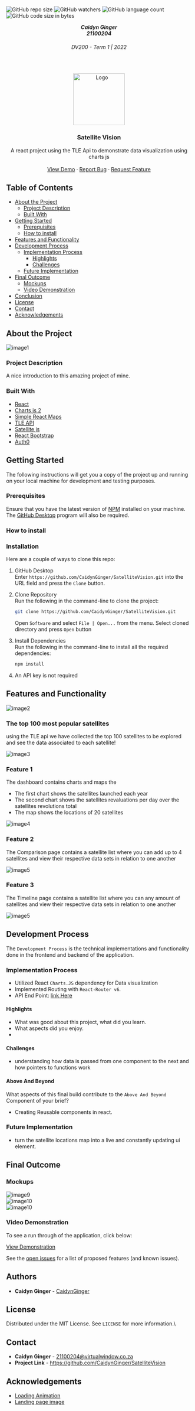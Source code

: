 

<!-- Repository Information & Links-->
<br />

![GitHub repo size](https://img.shields.io/github/repo-size/CaidynGinger/SatelliteVision)
![GitHub watchers](https://img.shields.io/github/watchers/CaidynGinger/SatelliteVision)
![GitHub language count](https://img.shields.io/github/languages/count/CaidynGinger/SatelliteVision)
![GitHub code size in bytes](https://img.shields.io/github/languages/code-size/CaidynGinger/SatelliteVision)


<!-- HEADER SECTION -->
<h5 align="center" style="padding:0;margin:0;">Caidyn Ginger</h5>
<h5 align="center" style="padding:0;margin:0;">21100204</h5>
<h6 align="center">DV200 - Term 1 | 2022</h6>
</br>
<p align="center">

  <a href="https://github.com/CaidynGinger">
    <img src="https://github.com/CaidynGinger/SatelliteVision/blob/main/ImagesForReadMe/logo.png" alt="Logo" width="140" height="140">
  </a>
  
  <h3 align="center">Satellite Vision</h3>

  <p align="center">
    A react project using the TLE Api to demonstrate data visualization using charts js
   <br />
   <br />
   <a href="path/to/demonstration/video">View Demo</a>
    ·
    <a href="https://github.com/CaidynGinger/SatelliteVision/issues">Report Bug</a>
    ·
    <a href="https://github.com/CaidynGinger/SatelliteVision/issues">Request Feature</a>
</p>
<!-- TABLE OF CONTENTS -->

## Table of Contents

* [About the Project](#about-the-project)
  * [Project Description](#project-description)
  * [Built With](#built-with)
* [Getting Started](#getting-started)
  * [Prerequisites](#prerequisites)
  * [How to install](#how-to-install)
* [Features and Functionality](#features-and-functionality)
* [Development Process](#development-process)
   * [Implementation Process](#implementation-process)
        * [Highlights](#highlights)
        * [Challenges](#challenges)
   * [Future Implementation](#peer-reviews)
* [Final Outcome](#final-outcome)
    * [Mockups](#mockups)
    * [Video Demonstration](#video-demonstration)
* [Conclusion](#conclusion)
* [License](#license)
* [Contact](#contact)
* [Acknowledgements](#acknowledgements)

<!--PROJECT DESCRIPTION-->
## About the Project
<!-- header image of project -->
![image1](https://github.com/CaidynGinger/SatelliteVision/blob/main/ImagesForReadMe/Mockup.png)

### Project Description

A nice introduction to this amazing project of mine.

### Built With

* [React](https://reactjs.org/)
* [Charts js 2](https://react-chartjs-2.js.org/)
* [Simple React Maps](https://www.react-simple-maps.io/)
* [TLE API](https://tle.ivanstanojevic.me/#/)
* [Satellite js](https://github.com/shashwatak/satellite-js)
* [React Bootstrap](https://react-bootstrap.github.io/)
* [Auth0](https://auth0.com/)

<!-- GETTING STARTED -->
<!-- Make sure to add appropriate information about what prerequesite technologies the user would need and also the steps to install your project on their own mashines -->
## Getting Started

The following instructions will get you a copy of the project up and running on your local machine for development and testing purposes.

### Prerequisites

Ensure that you have the latest version of [NPM](https://www.npmjs.com/) installed on your machine. The [GitHub Desktop](https://desktop.github.com/) program will also be required.

### How to install

### Installation
Here are a couple of ways to clone this repo:

1. GitHub Desktop </br>
Enter `https://github.com/CaidynGinger/SatelliteVision.git` into the URL field and press the `Clone` button.

2. Clone Repository </br>
Run the following in the command-line to clone the project:
   ```sh
   git clone https://github.com/CaidynGinger/SatelliteVision.git
   ```
    Open `Software` and select `File | Open...` from the menu. Select cloned directory and press `Open` button

3. Install Dependencies </br>
Run the following in the command-line to install all the required dependencies:
   ```sh
   npm install
   ```

4. An API key is not required


<!-- FEATURES AND FUNCTIONALITY-->
<!-- You can add the links to all of your imagery at the bottom of the file as references -->
## Features and Functionality

<!-- note how you can use your gitHub link. Just make a path to your assets folder -->
![image2](https://github.com/CaidynGinger/SatelliteVision/blob/main/ImagesForReadMe/Dashboard_Page.png)

### The top 100 most popular satellites

using the TLE api we have collected the top 100 satellites to be explored and see the data associated to each satellite!

![image3](https://github.com/CaidynGinger/SatelliteVision/blob/main/ImagesForReadMe/Dashboard_Page.png)
### Feature 1

The dashboard contains charts and maps the 
- The first chart shows the satellites launched each year
- The second chart shows the satellites revaluations per day over the satellites revolutions total
- The map shows the locations of 20 satellites 

![image4](https://github.com/CaidynGinger/SatelliteVision/blob/main/ImagesForReadMe/Dashboard_Page.png)
### Feature 2

The Comparison page contains a satellite list where you can add up to 4 satellites and view their respective data sets in relation to one another

![image5](https://github.com/CaidynGinger/SatelliteVision/blob/main/ImagesForReadMe/comparison_page.png)
### Feature 3

The Timeline page contains a satellite list where you can any amount of satellites and view their respective data sets in relation to one another

![image5](https://github.com/CaidynGinger/SatelliteVision/blob/main/ImagesForReadMe/Timeline_page.png)

<!-- DEVELOPMENT PROCESS -->
## Development Process

The `Development Process` is the technical implementations and functionality done in the frontend and backend of the application.

### Implementation Process
<!-- stipulate all of the functionality you included in the project -->
<!-- This is your time to shine, explain the technical nuances of your project, how did you achieve the final outcome!-->

* Utilized React `Charts.JS` dependency for Data visualization
* Implemented Routing with `React-Router v6`.
* API End Point: [link Here](https://tle.ivanstanojevic.me/#/) 

#### Highlights
<!-- stipulated the highlight you experienced with the project -->
* What was good about this project, what did you learn.
* What aspects did you enjoy.
* 

#### Challenges
<!-- stipulated the challenges you faced with the project and why you think you faced it or how you think you'll solve it (if not solved) -->
* understanding how data is passed from one component to the next and how pointers to functions work


#### Above And Beyond

What aspects of this final build contribute to the `Above And Beyond` Component of your brief?
<!-- what did you learn outside of the classroom and implement into your project-->
* Creating Reusable components in react.

### Future Implementation
<!-- stipulate functionality and improvements that can be implemented in the future. -->

* turn the satellite locations map into a live and constantly updating ui element.

<!-- MOCKUPS -->
## Final Outcome

### Mockups

![image9](https://github.com/CaidynGinger/SatelliteVision/blob/main/ImagesForReadMe/Timeline_page.png)
<br>
![image10](https://github.com/CaidynGinger/SatelliteVision/blob/main/ImagesForReadMe/comparison_page.png)
<br>
![image10](https://github.com/CaidynGinger/SatelliteVision/blob/main/ImagesForReadMe/extra_comparison_page.png)

<!-- VIDEO DEMONSTRATION -->
### Video Demonstration

To see a run through of the application, click below:

[View Demonstration](https://youtu.be/koikoEEh97c)


See the [open issues](https://github.com/CaidynGinger/SatelliteVision/issues) for a list of proposed features (and known issues).

<!-- AUTHORS -->
## Authors

* **Caidyn Ginger** - [CaidynGinger](https://github.com/CaidynGinger)

<!-- LICENSE -->
## License

Distributed under the MIT License. See `LICENSE` for more information.\

<!-- LICENSE -->
## Contact

* **Caidyn Ginger** - [21100204@virtualwindow.co.za](mailto:21100204@virtualwindow.co.za) 
* **Project Link** - https://github.com/CaidynGinger/SatelliteVision

<!-- ACKNOWLEDGEMENTS -->
## Acknowledgements
<!-- all resources that you used and Acknowledgements here -->
* [Loading Animation](https://codepen.io/ppsirius/pen/vKEeeq)
* [Landing page image](https://www.artstation.com/artwork/KO400B)


